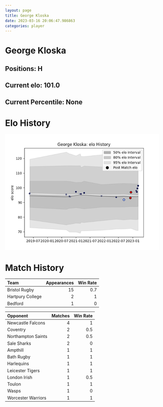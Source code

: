 ```yaml
---  
layout: page  
title: George Kloska  
date: 2023-03-16 20:06:47.986863  
categories: player  
---
```

# George Kloska

## Positions: H

## Current elo: 101.0

## Current Percentile: None

# Elo History


![elo history](history_GeorgeKloska.png)
# Match History


| Team             |   Appearances |   Win Rate |
|:-----------------|--------------:|-----------:|
| Bristol Rugby    |            15 |        0.7 |
| Hartpury College |             2 |        1   |
| Bedford          |             1 |        0   |

| Opponent           |   Matches |   Win Rate |
|:-------------------|----------:|-----------:|
| Newcastle Falcons  |         4 |        1   |
| Coventry           |         2 |        0.5 |
| Northampton Saints |         2 |        0.5 |
| Sale Sharks        |         2 |        0   |
| Ampthill           |         1 |        1   |
| Bath Rugby         |         1 |        1   |
| Harlequins         |         1 |        1   |
| Leicester Tigers   |         1 |        1   |
| London Irish       |         1 |        0.5 |
| Toulon             |         1 |        1   |
| Wasps              |         1 |        0   |
| Worcester Warriors |         1 |        1   |